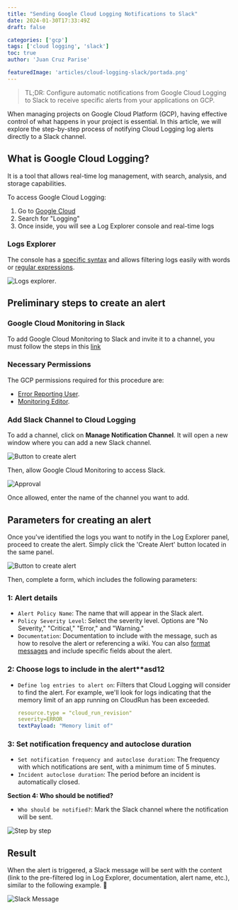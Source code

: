 ```yaml
---
title: "Sending Google Cloud Logging Notifications to Slack"
date: 2024-01-30T17:33:49Z
draft: false

categories: ['gcp']
tags: ['cloud logging', 'slack']
toc: true
author: 'Juan Cruz Parise'

featuredImage: 'articles/cloud-logging-slack/portada.png'
---
```


> TL;DR: Configure automatic notifications from Google Cloud Logging to Slack to receive specific alerts from your applications on GCP.

<!--more-->

When managing projects on Google Cloud Platform (GCP), having effective control of what happens in your project is essential. In this article, we will explore the step-by-step process of notifying Cloud Logging log alerts directly to a Slack channel.

## What is Google Cloud Logging?

It is a tool that allows real-time log management, with search, analysis, and storage capabilities.

To access Google Cloud Logging:

1. Go to [Google Cloud](https://console.cloud.google.com/)
2. Search for "Logging"
3. Once inside, you will see a Log Explorer console and real-time logs

### Logs Explorer

The console has a [specific syntax](https://cloud.google.com/logging/docs/view/building-queries) and allows filtering logs easily with words or [regular expressions](https://cloud.google.com/blog/products/management-tools/cloud-logging-gets-regular-expression-support).

![Logs explorer](/articles/cloud-logging-slack/log-explorer.png).

## Preliminary steps to create an alert

### Google Cloud Monitoring in Slack

To add Google Cloud Monitoring to Slack and invite it to a channel, you must follow the steps in this [link](https://cloud.google.com/monitoring/support/notification-options#slack)

### Necessary Permissions

The GCP permissions required for this procedure are:

- [Error Reporting User](https://cloud.google.com/iam/docs/understanding-roles#errorreporting.admin).
- [Monitoring Editor](https://cloud.google.com/iam/docs/understanding-roles#monitoring.editor).

### Add Slack Channel to Cloud Logging

To add a channel, click on **Manage Notification Channel**. It will open a new window where you can add a new Slack channel.

![Button to create alert](/articles/cloud-logging-slack/notification-channel.png)

Then, allow Google Cloud Monitoring to access Slack.

![Approval](/articles/cloud-logging-slack/aprobacion.png)

Once allowed, enter the name of the channel you want to add.

## Parameters for creating an alert

Once you've identified the logs you want to notify in the Log Explorer panel, proceed to create the alert. Simply click the 'Create Alert' button located in the same panel.

![Button to create alert](/articles/cloud-logging-slack/button-create-alert.png)

Then, complete a form, which includes the following parameters:

### 1: Alert details

- `Alert Policy Name`: The name that will appear in the Slack alert.
- `Policy Severity Level`: Select the severity level. Options are "No Severity," "Critical," "Error," and "Warning."
- `Documentation`: Documentation to include with the message, such as how to resolve the alert or referencing a wiki. You can also [format messages](https://cloud.google.com/monitoring/alerts/doc-variables?_ga=2.148459511.-194555348.1625487700) and include specific fields about the alert.

### 2: Choose logs to include in the alert**asd12

- `Define log entries to alert on`: Filters that Cloud Logging will consider to find the alert. For example, we'll look for logs indicating that the memory limit of an app running on CloudRun has been exceeded.
  
  ```yaml
  resource.type = "cloud_run_revision"
  severity=ERROR
  textPayload: "Memory limit of"
  ```
  
### 3: Set notification frequency and autoclose duration

- `Set notification frequency and autoclose duration`: The frequency with which notifications are sent, with a minimum time of 5 minutes.
- `Incident autoclose duration`: The period before an incident is automatically closed.

**Section 4: Who should be notified?**

- `Who should be notified?`: Mark the Slack channel where the notification will be sent.

![Step by step](/articles/cloud-logging-slack/parametros.png)

## Result

When the alert is triggered, a Slack message will be sent with the content (link to the pre-filtered log in Log Explorer, documentation, alert name, etc.), similar to the following example. 🚀

![Slack Message](/articles/cloud-logging-slack/resultado.png)
